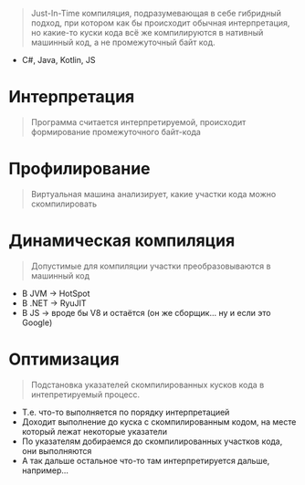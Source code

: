 > Just-In-Time компиляция, подразумевающая в себе гибридный подход, при котором как бы происходит обычная интерпретация, но какие-то куски кода всё же компилируются в нативный машинный код, а не промежуточный байт код.
* C#, Java, Kotlin, JS
# Интерпретация
> Программа считается интерпретируемой, происходит формирование промежуточного байт-кода
# Профилирование
> Виртуальная машина анализирует, какие участки кода можно скомпилировать
# Динамическая компиляция
> Допустимые для компиляции участки преобразовываются в машинный код
* В JVM -> HotSpot
* В .NET -> RyuJIT
* В JS -> вроде бы V8 и остаётся (он же сборщик... ну и если это Google)
# Оптимизация
> Подстановка указателей скомпилированных кусков кода в интепретируемый процесс. 
* Т.е. что-то выполняется по порядку интерпретацией
* Доходит выполнение до куска с скомпилированным кодом, на месте который лежат некоторые указатели
* По указателям добираемся до скомпилированных участков кода, они выполняются
* А так дальше остальное что-то там интерпретируется дальше, например...